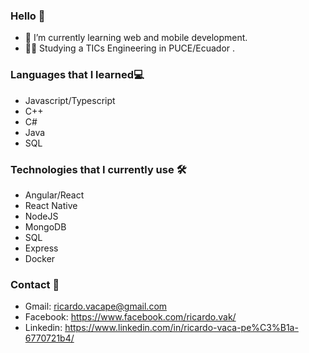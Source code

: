### Hello 👋
- 🌱 I’m currently learning web and mobile development.
- :man_student:   Studying a TICs Engineering in PUCE/Ecuador 	.
### Languages that I learned:computer:
- Javascript/Typescript
- C++
- C#
- Java
- SQL
### Technologies that I currently use :hammer_and_wrench:	
- Angular/React
- React Native
- NodeJS
- MongoDB
- SQL
- Express
- Docker
### Contact 💬
- Gmail: ricardo.vacape@gmail.com
- Facebook: https://www.facebook.com/ricardo.vak/
- Linkedin: https://www.linkedin.com/in/ricardo-vaca-pe%C3%B1a-6770721b4/
<!--
**RicardoVP2002/RicardoVP2002** is a ✨ _special_ ✨ repository because its `README.md` (this file) appears on your GitHub profile.

Here are some ideas to get you started:

- 🔭 I’m currently working on ...
- 🌱 I’m currently learning ...
- 👯 I’m looking to collaborate on ...
- 🤔 I’m looking for help with ...
- 💬 Ask me about ...
- 📫 How to reach me: ...
- 😄 Pronouns: ...
- ⚡ Fun fact: ...
-->
